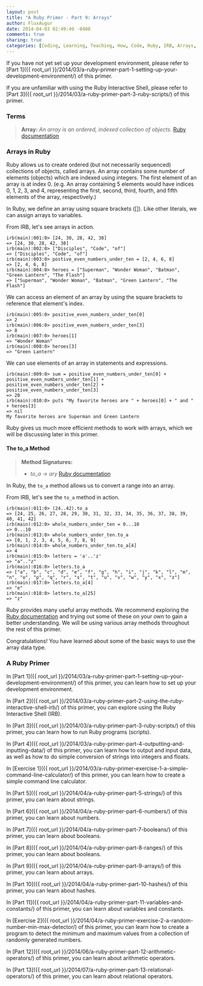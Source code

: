 ```yaml
---
layout: post
title: "A Ruby Primer - Part 9: Arrays"
author: FluxAugur
date: 2014-04-03 02:49:49 -0400
comments: true
sharing: true
categories: [Coding, Learning, Teaching, How, Code, Ruby, IRB, Arrays, Data Types]
---
```

If you have not yet set up your development environment, please refer to [Part 1]({{ root_url }}/2014/03/a-ruby-primer-part-1-setting-up-your-development-environment/) of this primer.

If you are unfamiliar with using the Ruby Interactive Shell, please refer to [Part 3]({{ root_url }}/2014/03/a-ruby-primer-part-3-ruby-scripts/) of this primer.

### Terms
> **Array:** *An array is an ordered, indexed collection of objects.* [Ruby documentation](http://www.ruby-doc.org/core-2.1.1/Array.html)

### Arrays in Ruby

Ruby allows us to create ordered (but not necessarily sequenced) collections of objects, called arrays. An array contains some number of elements (objects) which are indexed using integers. The first element of an array is at index 0. (e.g. An array containing 5 elements would have indices 0, 1, 2, 3, and 4, representing the first, second, third, fourth, and fifth elements of the array, respectively.)

In Ruby, we define an array using square brackets (\[\]). Like other literals, we can assign arrays to variables.

From IRB, let's see arrays in action.

``` irb Array literals
irb(main):001:0> [24, 30, 28, 42, 38]
=> [24, 30, 28, 42, 38]
irb(main):002:0> ["Disciples", "Code", "of"]
=> ["Disciples", "Code", "of"]
irb(main):003:0> postive_even_numbers_under_ten = [2, 4, 6, 8]
=> [2, 4, 6, 8]
irb(main):004:0> heroes = ["Superman", "Wonder Woman", "Batman", "Green Lantern", "The Flash"]
=> ["Superman", "Wonder Woman", "Batman", "Green Lantern", "The Flash"]
```

We can access an element of an array by using the square brackets to reference that element's index.

``` irb Referencing elements of an array
irb(main):005:0> positive_even_numbers_under_ten[0]
=> 2
irb(main):006:0> positive_even_numbers_under_ten[3]
=> 8
irb(main):007:0> heroes[1]
=> "Wonder Woman"
irb(main):008:0> heroes[3]
=> "Green Lantern"
```

We can use elements of an array in statements and expressions.

``` irb Array elements in statements and expressions
irb(main):009:0> sum = positive_even_numbers_under_ten[0] + positive_even_numbers_under_ten[1] + positive_even_numbers_under_ten[2] + positive_even_numbers_under_ten[3]
=> 20
irb(main):010:0> puts "My favorite heroes are " + heroes[0] + " and " + heroes[3]
=> nil
My favorite heroes are Superman and Green Lantern
```

Ruby gives us much more efficient methods to work with arrays, which we will be discussing later in this primer.

#### The to_a Method
> **Method Signatures:**
>
> - *to_a -> ary* [Ruby documentation](http://www.ruby-doc.org/core-2.1.1/Array.html#method-i-to_a)

In Ruby, the `to_a` method allows us to convert a range into an array.

From IRB, let's see the `to_a` method in action.

``` irb The to_a method
irb(main):011:0> (24..42).to_a
=> [24, 25, 26, 27, 28, 29, 30, 31, 32, 33, 34, 35, 36, 37, 38, 39, 40, 41, 42]
irb(main):012:0> whole_numbers_under_ten = 0...10
=> 0...10
irb(main):013:0> whole_numbers_under_ten.to_a
=> [0, 1, 2, 3, 4, 5, 6, 7, 8, 9]
irb(main):014:0> whole_numbers_under_ten.to_a[4]
=> 4
irb(main):015:0> letters = 'a'..'z'
=> "a".."z"
irb(main):016:0> letters.to_a
=> ["a", "b", "c", "d", "e", "f", "g", "h", "i", "j", "k", "l", "m", "n", "o", "p", "q", "r", "s", "t", "u", "v", "w", "y", "x", "z"]
irb(main):017:0> letters.to_a[4]
=> "e"
irb(main):018:0> letters.to_a[25]
=> "z"
```

Ruby provides many useful array methods. We recommend exploring the [Ruby documentation](http://www.ruby-doc.org/core-2.1.1/Array.html) and trying out some of these on your own to gain a better understanding. We will be using various array methods throughout the rest of this primer.

Congratulations! You have learned about some of the basic ways to use the array data type.

### A Ruby Primer

In [Part 1]({{ root_url }}/2014/03/a-ruby-primer-part-1-setting-up-your-development-environment/) of this primer, you can learn how to set up your development environment.

In [Part 2]({{ root_url }}/2014/03/a-ruby-primer-part-2-using-the-ruby-interactive-shell-irb/) of this primer, you can explore using the Ruby Interactive Shell (IRB).

In [Part 3]({{ root_url }}/2014/03/a-ruby-primer-part-3-ruby-scripts/) of this primer, you can learn how to run Ruby programs (scripts).

In [Part 4]({{ root_url }}/2014/03/a-ruby-primer-part-4-outputting-and-inputting-data/) of this primer, you can learn how to output and input data, as well as how to do simple conversion of strings into integers and floats.

In [Exercise 1]({{ root_url }}/2014/03/a-ruby-primer-exercise-1-a-simple-command-line-calculator/) of this primer, you can learn how to create a simple command line calculator.

In [Part 5]({{ root_url }}/2014/04/a-ruby-primer-part-5-strings/) of this primer, you can learn about strings.

In [Part 6]({{ root_url }}/2014/04/a-ruby-primer-part-6-numbers/) of this primer, you can learn about numbers.

In [Part 7]({{ root_url }}/2014/04/a-ruby-primer-part-7-booleans/) of this primer, you can learn about booleans.

In [Part 8]({{ root_url }}/2014/04/a-ruby-primer-part-8-ranges/) of this primer, you can learn about booleans.

In [Part 9]({{ root_url }}/2014/04/a-ruby-primer-part-9-arrays/) of this primer, you can learn about arrays.

In [Part 10]({{ root_url }}/2014/04/a-ruby-primer-part-10-hashes/) of this primer, you can learn about hashes.

In [Part 11]({{ root_url }}/2014/04/a-ruby-primer-part-11-variables-and-constants/) of this primer, you can learn about variables and constants.

In [Exercise 2]({{ root_url }}/2014/04/a-ruby-primer-exercise-2-a-random-number-min-max-detector/) of this primer, you can learn how to create a program to detect the minimum and maximum values from a collection of randomly generated numbers.

In [Part 12]({{ root_url }}/2014/06/a-ruby-primer-part-12-arithmetic-operators/) of this primer, you can learn about arithmetic operators.

In [Part 13]({{ root_url }}/2014/07/a-ruby-primer-part-13-relational-operators/) of this primer, you can learn about relational operators.